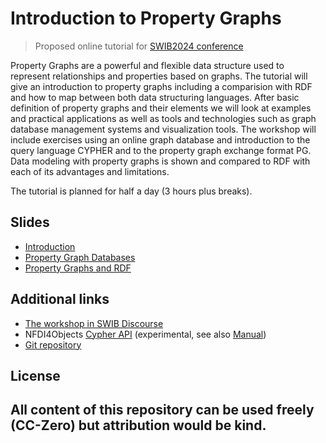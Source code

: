 # Introduction to Property Graphs

> Proposed online tutorial for [SWIB2024 conference](https://swib.org/swib24/)

Property Graphs are a powerful and flexible data structure used to represent relationships and properties based on graphs.
The tutorial will give an introduction to property graphs including a comparision with RDF and how to map between both
data structuring languages. After basic definition of property graphs and their elements we will look at examples and
practical applications as well as tools and technologies such as graph database management systems and visualization tools.
The workshop will include exercises using an online graph database and introduction to the query language CYPHER and to the
property graph exchange format PG. Data modeling with property graphs is shown and compared to RDF with
each of its advantages and limitations.

The tutorial is planned for half a day (3 hours plus breaks).

## Slides

- [Introduction](https://nichtich.quarto.pub/property-graphs-introduction)
- [Property Graph Databases](https://nichtich.quarto.pub/property-graph-databases)
- [Property Graphs and RDF](https://nichtich.quarto.pub/property-graphs-and-rdf)

## Additional links

- [The workshop in SWIB Discourse](https://forum.swib.org/t/workshop-introduction-to-property-graphs/136)
- NFDI4Objects [Cypher API](https://nfdi4objects.github.io/n4o-graph/cypher.html)
  (experimental, see also [Manual](https://nfdi4objects.github.io/n4o-graph/cypher.html))
- [Git repository](https://github.com/jakobib/swib2024-pg#readme)

## License

All content of this repository can be used freely (CC-Zero) but attribution would be kind.
-
